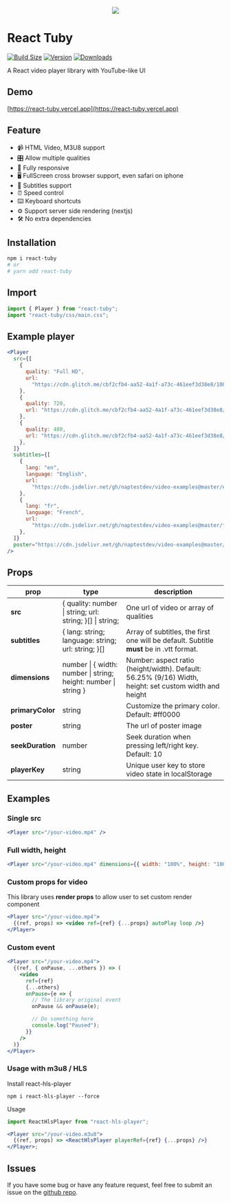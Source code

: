 <p align="center">
  <img src="https://res.cloudinary.com/naptest/image/upload/w_600/react-tuby/preview_jhnrup.png">
</p>

# React Tuby

[![Build Size](https://img.shields.io/bundlephobia/minzip/react-tuby?label=Bundle%20size&style=flat&color=success)](https://bundlephobia.com/result?p=react-tuby)
[![Version](https://img.shields.io/npm/v/react-tuby?style=flat&color=success)](https://www.npmjs.com/package/react-tuby)
[![Downloads](https://img.shields.io/npm/dt/react-tuby.svg?style=flat&color=success)](https://www.npmjs.com/package/react-tuby)

A React video player library with YouTube-like UI

## Demo

[https://react-tuby.vercel.app](https://react-tuby.vercel.app)

## Feature

- 📹 HTML Video, M3U8 support
- 🎛 Allow multiple qualities
- 📱 Fully responsive
- 🖥 FullScreen cross browser support, even safari on iphone
- 📖 Subtitles support
- ⏰ Speed control
- ⌨️ Keyboard shortcuts
- ⚙️ Support server side rendering (nextjs)
- 🛠 No extra dependencies

## Installation

```bash
npm i react-tuby
# or
# yarn add react-tuby
```

## Import

```jsx
import { Player } from "react-tuby";
import "react-tuby/css/main.css";
```

## Example player

```jsx
<Player
  src={[
    {
      quality: "Full HD",
      url:
        "https://cdn.glitch.me/cbf2cfb4-aa52-4a1f-a73c-461eef3d38e8/1080.mp4",
    },
    {
      quality: 720,
      url: "https://cdn.glitch.me/cbf2cfb4-aa52-4a1f-a73c-461eef3d38e8/720.mp4",
    },
    {
      quality: 480,
      url: "https://cdn.glitch.me/cbf2cfb4-aa52-4a1f-a73c-461eef3d38e8/480.mp4",
    },
  ]}
  subtitles={[
    {
      lang: "en",
      language: "English",
      url:
        "https://cdn.jsdelivr.net/gh/naptestdev/video-examples@master/en.vtt",
    },
    {
      lang: "fr",
      language: "French",
      url:
        "https://cdn.jsdelivr.net/gh/naptestdev/video-examples@master/fr.vtt",
    },
  ]}
  poster="https://cdn.jsdelivr.net/gh/naptestdev/video-examples@master/poster.png"
/>
```

## Props

| prop             | type                                                            | description                                                                                            |
| ---------------- | --------------------------------------------------------------- | ------------------------------------------------------------------------------------------------------ |
| **src**          | { quality: number \| string; url: string; }[] \| string;        | One url of video or array of qualities                                                                 |
| **subtitles**    | { lang: string; language: string; url: string; }[]              | Array of subtitles, the first one will be default. Subtitle **must** be in .vtt format.                |
| **dimensions**   | number \| { width: number \| string; height: number \| string } | Number: aspect ratio (height/width). Default: 56.25% (9/16) Width, height: set custom width and height |
| **primaryColor** | string                                                          | Customize the primary color. Default: #ff0000                                                          |
| **poster**       | string                                                          | The url of poster image                                                                                |
| **seekDuration** | number                                                          | Seek duration when pressing left/right key. Default: 10                                                |
| **playerKey**    | string                                                          | Unique user key to store video state in localStorage                                                   |

## Examples

### Single src

```jsx
<Player src="/your-video.mp4" />
```

### Full width, height

```jsx
<Player src="/your-video.mp4" dimensions={{ width: "100%", height: "100%" }} />
```

### Custom props for video

This library uses **render props** to allow user to set custom render component

```jsx
<Player src="/your-video.mp4">
  {(ref, props) => <video ref={ref} {...props} autoPlay loop />}
</Player>
```

### Custom event

```jsx
<Player src="/your-video.mp4">
  {(ref, { onPause, ...others }) => (
    <video
      ref={ref}
      {...others}
      onPause={e => {
        // The library original event
        onPause && onPause(e);

        // Do something here
        console.log("Paused");
      }}
    />
  )}
</Player>
```

### Usage with m3u8 / HLS

Install react-hls-player

```
npm i react-hls-player --force
```

Usage

```jsx
import ReactHlsPlayer from "react-hls-player";

<Player src="/your-video.m3u8">
  {(ref, props) => <ReactHlsPlayer playerRef={ref} {...props} />}
</Player>;
```

## Issues

If you have some bug or have any feature request, feel free to submit an issue on the [github repo](https://github.com/napthedev/react-tuby.git).
